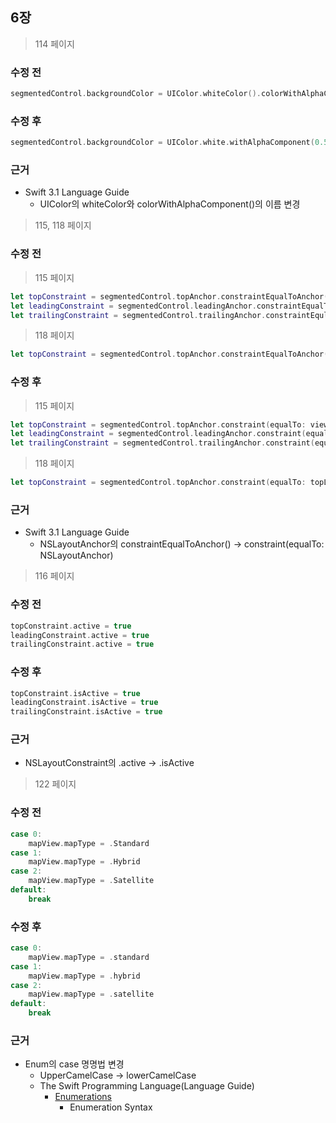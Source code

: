 ## 6장

> 114 페이지

### 수정 전
```swift
segmentedControl.backgroundColor = UIColor.whiteColor().colorWithAlphaComponent(0.5)
```

### 수정 후
```swift
segmentedControl.backgroundColor = UIColor.white.withAlphaComponent(0.5)
```

### 근거
* Swift 3.1 Language Guide
	* UIColor의 whiteColor와 colorWithAlphaComponent()의 이름 변경

> 115, 118 페이지

### 수정 전
> 115 페이지

```swift
let topConstraint = segmentedControl.topAnchor.constraintEqualToAnchor(view.topAnchor)
let leadingConstraint = segmentedControl.leadingAnchor.constraintEqualToAnchor(view.leadingAnchor)
let trailingConstraint = segmentedControl.trailingAnchor.constraintEqulToAnchor(view.trailingAnchor)
```
> 118 페이지

```swift
let topConstraint = segmentedControl.topAnchor.constraintEqualToAnchor(topLayoutGuide.bottomAnchor, constant: 8)
```
### 수정 후
> 115 페이지

```swift
let topConstraint = segmentedControl.topAnchor.constraint(equalTo: view.topAnchor)
let leadingConstraint = segmentedControl.leadingAnchor.constraint(equalTo: view.leadingAnchor)
let trailingConstraint = segmentedControl.trailingAnchor.constraint(equalTo: view.trailingAnchor)
```
> 118 페이지

```swift
let topConstraint = segmentedControl.topAnchor.constraint(equalTo: topLayoutGuide.bottomAnchor, constant: 8)
```
### 근거
* Swift 3.1 Language Guide
	* NSLayoutAnchor의 constraintEqualToAnchor() -> constraint(equalTo: NSLayoutAnchor)

>116 페이지

### 수정 전 	
```swift
topConstraint.active = true
leadingConstraint.active = true
trailingConstraint.active = true
```
### 수정 후
```swift
topConstraint.isActive = true
leadingConstraint.isActive = true
trailingConstraint.isActive = true
```
### 근거
* NSLayoutConstraint의 .active -> .isActive

>122 페이지

### 수정 전
```swift
case 0:
	mapView.mapType = .Standard
case 1:
	mapView.mapType = .Hybrid
case 2:
	mapView.mapType = .Satellite
default:
	break
```
### 수정 후
```swift
case 0:
	mapView.mapType = .standard
case 1:
	mapView.mapType = .hybrid
case 2:
	mapView.mapType = .satellite
default:
	break
```
### 근거	
* Enum의 case 명명법 변경
	* UpperCamelCase -> lowerCamelCase
	* The Swift Programming Language(Language Guide)
		* [Enumerations](https://developer.apple.com/library/content/documentation/Swift/Conceptual/Swift_Programming_Language/Enumerations.html)
			* Enumeration Syntax
